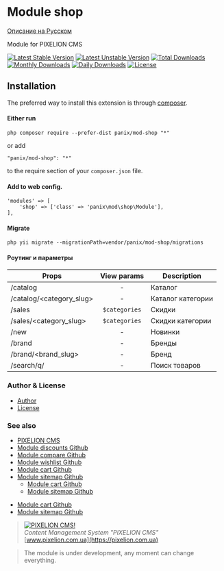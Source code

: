 # Module shop
[Описание на Русском](README_RU.md)

Module for PIXELION CMS

[![Latest Stable Version](https://poser.pugx.org/panix/mod-shop/v/stable)](https://packagist.org/packages/panix/mod-shop)
[![Latest Unstable Version](https://poser.pugx.org/panix/mod-shop/v/unstable)](https://packagist.org/packages/panix/mod-shop)
[![Total Downloads](https://poser.pugx.org/panix/mod-shop/downloads)](https://packagist.org/packages/panix/mod-shop)
[![Monthly Downloads](https://poser.pugx.org/panix/mod-shop/d/monthly)](https://packagist.org/packages/panix/mod-shop)
[![Daily Downloads](https://poser.pugx.org/panix/mod-shop/d/daily)](https://packagist.org/packages/panix/mod-shop)
[![License](https://poser.pugx.org/panix/mod-shop/license)](https://packagist.org/packages/panix/mod-shop)


## Installation

The preferred way to install this extension is through [composer](http://getcomposer.org/download/).

#### Either run

```
php composer require --prefer-dist panix/mod-shop "*"
```

or add

```
"panix/mod-shop": "*"
```

to the require section of your `composer.json` file.

#### Add to web config.
```
'modules' => [
    'shop' => ['class' => 'panix\mod\shop\Module'],
],
```

#### Migrate
```
php yii migrate --migrationPath=vendor/panix/mod-shop/migrations
```




#### Роутинг и параметры
| Props                     | View params       | Description                   |
|---------------------------|:-----------------:|-------------------------------|
| /catalog                  | -                 | Каталог                       |
| /catalog/<category_slug>  | -                 | Каталог категории             |
| /sales                    | `$categories`     | Скидки                        |
| /sales/<category_slug>    | `$categories`     | Скидки категории              |
| /new                      | -                 | Новинки                       |
| /brand                    | -                 | Бренды                        |
| /brand/<brand_slug>       | -                 | Бренд                         |
| /search/q/<query>         | -                 | Поиск товаров                 |



### Author & License
- [Author](https://github.com/andrtechno)
- [License](https://github.com/andrtechno/engine/blob/master/LICENSE.md)

### See also
- [PIXELION CMS](https://pixelion.com.ua)
- [Module discounts Github](https://github.com/andrtechno/mod-discounts)
- [Module compare Github](https://github.com/andrtechno/mod-compare)
- [Module wishlist Github](https://github.com/andrtechno/mod-wishlist)
- [Module cart Github](https://github.com/andrtechno/mod-cart)
- [Module sitemap Github](https://github.com/andrtechno/mod-sitemap)
    * [Module cart Github](https://github.com/andrtechno/mod-cart)
    * [Module sitemap Github](https://github.com/andrtechno/mod-sitemap)
* [Module cart Github](https://github.com/andrtechno/mod-cart)
* [Module sitemap Github](https://github.com/andrtechno/mod-sitemap)


> [![PIXELION CMS!](https://pixelion.com.ua/uploads/logo.svg "PIXELION CMS")](https://pixelion.com.ua)  
<i>Content Management System "PIXELION CMS"</i>  
[www.pixelion.com.ua](https://pixelion.com.ua)

> The module is under development, any moment can change everything.
